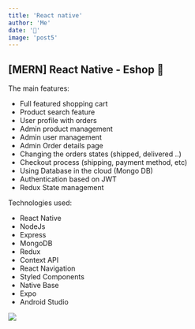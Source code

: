 ```yaml
---
title: 'React native'
author: 'Me'
date: '📲'
image: 'post5'
---
```






## [MERN] React Native - Eshop 📱
The main features:

- Full featured shopping cart
- Product search feature
- User profile with orders
- Admin product management
- Admin user management
- Admin Order details page
- Changing the orders states (shipped, delivered ..)
- Checkout process (shipping, payment method, etc)
- Using Database in the cloud (Mongo DB)
- Authentication based on JWT
- Redux State management

 Technologies used:
- React Native
- NodeJs
- Express
- MongoDB
- Redux
- Context API
- React Navigation
- Styled Components
- Native Base
- Expo
- Android Studio

<img src="https://res.cloudinary.com/byplants/image/upload/v1617044805/byplantsmedia/with_changes_pick_ecommerce_wc7xcj.gif"></img>


